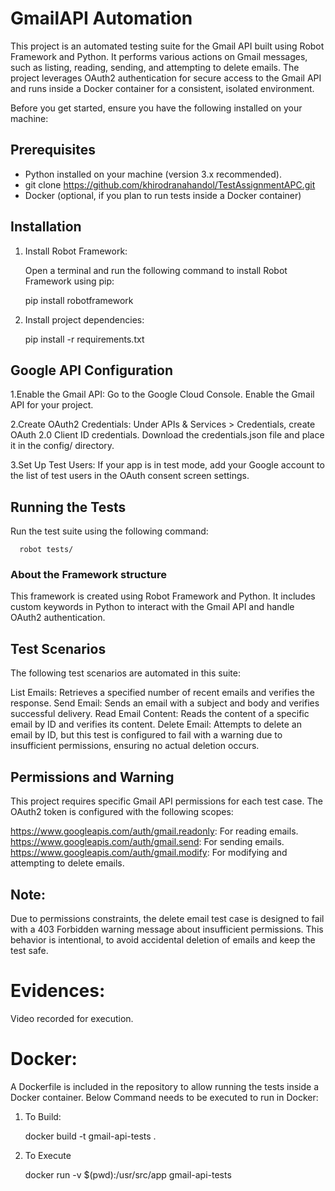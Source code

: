 # GmailAPI Automation
This project is an automated testing suite for the Gmail API built using Robot Framework and Python. It performs various actions on Gmail messages, such as listing, reading, sending, and attempting to delete emails. The project leverages OAuth2 authentication for secure access to the Gmail API and runs inside a Docker container for a consistent, isolated environment.


Before you get started, ensure you have the following installed on your machine:

## Prerequisites
- Python installed on your machine (version 3.x recommended).
- git clone https://github.com/khirodranahandol/TestAssignmentAPC.git
- Docker (optional, if you plan to run tests inside a Docker container)

## Installation
1. Install Robot Framework:

   Open a terminal and run the following command to install Robot Framework using pip:

   pip install robotframework

2. Install project dependencies:

   pip install -r requirements.txt

## Google API Configuration
1.Enable the Gmail API:
  Go to the Google Cloud Console.
  Enable the Gmail API for your project.

2.Create OAuth2 Credentials:
  Under APIs & Services > Credentials, create OAuth 2.0 Client ID credentials.
  Download the credentials.json file and place it in the config/ directory.

3.Set Up Test Users:
  If your app is in test mode, add your Google account to the list of test users in the OAuth consent screen settings.   


## Running the Tests
Run the test suite using the following command:
     
      robot tests/

### About the Framework structure
This framework is created using Robot Framework and Python. It includes custom keywords in Python to interact with the Gmail API and handle OAuth2 authentication.

## Test Scenarios
The following test scenarios are automated in this suite:

List Emails: Retrieves a specified number of recent emails and verifies the response.
Send Email: Sends an email with a subject and body and verifies successful delivery.
Read Email Content: Reads the content of a specific email by ID and verifies its content.
Delete Email: Attempts to delete an email by ID, but this test is configured to fail with a warning due to insufficient permissions, ensuring no actual deletion occurs.

## Permissions and Warning
This project requires specific Gmail API permissions for each test case. The OAuth2 token is configured with the following scopes:

https://www.googleapis.com/auth/gmail.readonly: For reading emails.
https://www.googleapis.com/auth/gmail.send: For sending emails.
https://www.googleapis.com/auth/gmail.modify: For modifying and attempting to delete emails.

## Note:
Due to permissions constraints, the delete email test case is designed to fail with a 403 Forbidden warning message about insufficient permissions. This behavior is intentional, to avoid accidental deletion of emails and keep the test safe.

# Evidences:
Video recorded for execution.
      

# Docker:
A Dockerfile is included in the repository to allow running the tests inside a Docker container.
Below Command needs to be executed to run in Docker:

1. To Build: 

   docker build -t gmail-api-tests .


2. To Execute 

   docker run -v $(pwd):/usr/src/app gmail-api-tests
